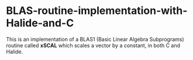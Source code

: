 # BLAS-routine-implementation-with-Halide-and-C
This is an implementation of a BLAS1 (Basic Linear Algebra Subprograms) routine called **xSCAL** which scales a vector by a constant, in both C and Halide.
